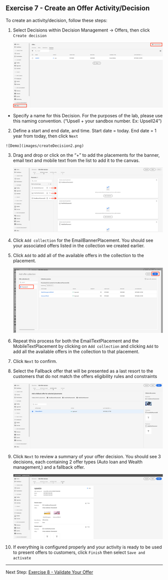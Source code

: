 ## Exercise 7 - Create an Offer Activity/Decision

To create an activity/decision, follow these steps:

1.	Select Decisions within Decision Management -> Offers, then click `Create decision`

    ![Demo](images/createDecision.png)
    
  - Specify a name for this Decision. For the purposes of the lab, please use this naming convention. (“Upsell + your sandbox number. Ex: Upsell24”)

2.	 Define a start and end date, and time. Start date = today. End date = 1 year from today, then click `Next`

    ![Demo](images/createDecision2.png)
    
3.	Drag and drop or click on the “+” to add the placements for the banner, email text and mobile text from the list to add it to the canvas. 

    ![Demo](images/createDecision3.png) 
    
4.	Click `Add collection` for the EmailBannerPlacement. You should see your associated offers listed in the collection we created earlier.
5.	Click `Add` to add all of the available offers in the collection to the placement.

    ![Demo](images/createDecision4.png) 

6.	Repeat this process for both the EmailTextPlacement and the MobileTextPlacement by clicking on `Add collection` and clicking `Add` to add all the available offers in the collection to that placement.
7.	Click `Next` to confirm.
8.	Select the Fallback offer that will be presented as a last resort to the customers that do not match the offers eligibility rules and constraints

    ![Demo](images/createDecision5.png) 
 
10.	Click `Next` to review a summary of your offer decision. You should see 3 decisions, each containing 2 offer types (Auto loan and Wealth management,) and a fallback offer.
 
    ![Demo](images/createDecision6.png) 
    
10.	If everything is configured properly and your activity is ready to be used to present offers to customers, click `Finish` then select `Save and activate`


 ---

Next Step: [Exercise 8 - Validate Your Offer ](Exercise8-ValidateOffer.md)
